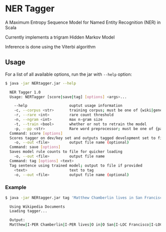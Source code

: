 # NER Tagger

A Maximum Entropy Sequence Model for Named Entity Recognition (NER) in Scala

Currently implements a trigram Hidden Markov Model

Inference is done using the Viterbi algorithm

## Usage

For a list of all available options, run the jar with `--help` option:

```sh
$ java -jar NERtagger.jar --help

  NER Tagger 1.0
  Usage: NERTagger [score|save|tag] [options] <args>...

    --help                   ouptut usage information
    -c, --corpus <str>       training corpus; must be one of {wiki|gene}
    -r, --rare <int>         rare count threshold
    -n, --ngram <int>        max n-gram size
    -t, --train <bool>       whether or not to retrain the model
    -p, --pp <str>           Rare word preprocessor; must be one of {pattern|replace}
  Command: score [options]
  Scores tagger on dev/key set and outputs tagged development set to file if provided.
    -o, --out <file>         output file name (optional)
  Command: save [options]
  Saves model rule counts to file for quicker loading
    -o, --out <file>         output file name
  Command: tag [options] <text>
  Tag sentence using trained model; output to file if provided
    <text>                   text to tag
    -o, --out <file>         output file name (optional)
```

### Example

```sh
$ java -jar NERtagger.jar tag 'Matthew Chamberlin lives in San Francisco , but his code lives on GitHub .'

  Using Wikipedia Documents
  Loading tagger...

  Output:
  Matthew|I-PER Chamberlin|I-PER lives|O in|O San|I-LOC Francisco|I-LOC ,|O but|O his|O code|O lives|O on|O GitHub|I-MISC .|O
```